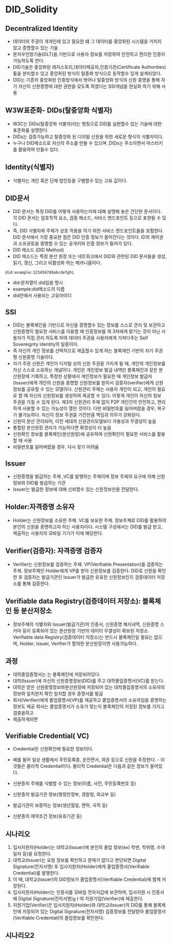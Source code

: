 # DID_Solidity

## Decentralized Identity

- 데이터의 주권이 개개인에 있고 필요한 떄 그 데이터를 중앙화된 시스템을 거치지 않고 증명할수 있는 기술
- 분자우언장기술(DLT)을 기반으로 사용자 정보를 저장하여 안전하고 편리한 인증이 가능하도록 한다.
- DID기술은 중앙화된 레지스토리,데이터제공자,인증기관(Certificate Authorities)들을 분리할수 있고 중앙화된 방식이 탈중화 방식으로 동작할수 있게 설계되었다.
- DID는 기존의 중앙화된 인증방식에서 벗어나 탈중앙화 방식의 신원 증명을 통해 자기 자신이 신원증명에 대한 권한을 갖도록 하겠다는 SSI개념을 현실화 하기 위해 사용

## W3W표준화- DIDs(탈중앙화 식별자)

- W3C는 DIDs(탈중앙화 식별자)라는 명칭으로 DID를 실현할수 있는 기술에 대한 표준화를 설명한다.
- DIDs는 검증가능하고 탈중앙화 된 디지털 신원을 위한 새로운 형식의 식별자이다.
- 누구나 DID메소드로 자신의 주소를 만들 수 있으며 ,DIDs는 주소이면서 마스터키를 활용하여 만들수 있다.

## Identity(식별자)

- 식별자는 개인 혹은 단체 법인등을 구별할수 있는 고유 값이다.

## DID문서

- DID 문서는 특정 DID를 어떻게 사용하는지에 대해 설명해 놓은 간단한 문서이다. 각 DID 문서는 암호학적 요소, 검증 메소드, 서비스 엔드포인트 등으로 표현될 수 있다.
- 즉, DID 식별자와 주체가 상호 작용을 하기 위한 서비스 엔드포인트들을 포함한다.
  DID 문서에서 가장 중요한 점은 DID 인증 정보가 들어간다는 것이다. ID의 제어권과 소유권등을 증명할 수 있는 공개키와 인증 정보가 들어가 있다.
- DID 메소드 (DID Method)
- DID 메소드는 특정 분산 원장 또는 네트워크에서 DID와 관련된 DID 문서들을 생성, 읽기, 갱신, 그리고 비활성화 하는 메커니즘이다.

```
did:example:123456789abcdefghi

```

- did:문자열이 did임을 명시
- example:did메소드의 이름
- did안에서 사용되는 고유아이디

## SSI

- DID는 블록체인을 기반으로 자신을 증명할수 있는 정보를 스스로 관리 및 보관하고 신원증명이 필요한 서비스를 이용할 때 인증정보를 제 3자에게 맡기는 것이 아닌 사용자가 직접 관리 하도록 하여 데이터 주권을 사용자에게 가져다주는 Self Sovereignty Identity의 일종이다.
- 즉 자신의 개인 정보를 선택적으로 제출할수 있게 하는 블록체인 기반의 자기 주권형 신원증명 기술이다.
- 자기 주권 신원은 개인이 디지털 상의 신원 주권을 가지게 될 때, 개인의 개인정보를 자신 스스로 소유하는 개념이다. 개인은 개인정보 발급 내역만 블록체인과 같은 분산원장에 기록하고, 특정한 상황에서 개인정보가 필요한 때 개인정보 발급자(Issuer)에게 개인의 신원을 증명할 신원정보를 받아서 검증자(verifier)에게 신원정보를 공유할 수 있는 모델이다. 신원관리 주체는 사용자 개인이 되고, 개인이 필요로 할 때 자신의 신원정보를 생성하여 제공할 수 있다. 이렇게 개인이 자신의 정보 주권을 가질 수 있게 된다. 제3의 신원관리 주체 없이 P2P 개인간의 안전하고, 편리하게 사용할 수 있는 가능성이 열린 것이다.
  다만 비밀번호를 잃어버렸을 경우, 복구가 불가능하다. 자신이 정보 주권을 가진만큼 책임과 의무가 강화된다.
- 신원이 분산 관리되어, 이전 세대의 신원관리모델보다 가용성과 무결성이 높음
- 통합된 분산원장 관리가 가능하다면 확정성이 더 높음
- 신원확인 정보를 블록체인(분산원장)에 공유하여 신원확인이 필요한 서비스를 활용할 때 사용
- 비밀번호를 잃어버렸을 경우, 다시 찾기 어려움

## Issuer

- 신원증명을 발급하는 주체 ,VC를 발행하는 주체이며 정보 주체의 요구에 의해 신원정보와 DID를 발급하는 기관
- Issuer는 발급한 정보에 대해 신뢰할수 있는 신원정보만을 전달한다.

## Holder:자격증명 소유자

- Holder는 신원정보를 소유한 주체. VC를 보유한 주체. 정보주체로 DID를 활용하여 본인의 신원을 증명하고자 하는 사용자이다. 시스템 구성에서는 DID를 발급 받고, 제출하는 사용자의 모바일 기기가 이에 해당한다.

## Verifier(검증자): 자격증명 검증자

- Verifier는 신원정보를 검증하는 주체. VP(Verifiable Presentation)를 검증하는 주체. 정보주체인 Holder에게 VP를 받아 신원정보를 검증한다. DID로 신원을 확인한 후 검증자는 발급기관인 Issuer가 발급한 유효한 신원정보인지 검증데이터 저장소를 통해 검증한다.

## Verifiable data Registry(검증데이터 저장소): 블록체인 등 분산저장소

- 정보주체의 식별자와 Issuer(발급기관)의 인증서, 신원증명 해지내역, 신원증명 스키마 등이 등록되어 있는 분산원장 기반의 데이터 무결성이 확보된 저장소. Verifiable data Registry(검증데이터 저장소)는 반드시 블록체인일 필요는 없으며, Holder, Issuer, Verifier가 합의한 분산원장이면 사용가능하다.

## 과정

- 대학졸업증명서는 는 블록체인에 저장되어있다.
- 대학(Issuer)에 자신의 신원증명정보(DID)를 주고 대학졸업증명서(VC)를 받는다.
- 대학은 받은 신원증명정보와분산원장에 저장되어 있는 대학졸업증명서의 소유자의 정보와 일치한치 확인 일치할 경우 증명서를 발급
- 회사(Verifier)에게 졸업증명서(VP)를 제공하고 졸업증명서의 소유자임을 증명하는 정보도 제공
  회사는 졸업증명서가 소유가 맞는지 블록체인의 저장된 정보를 가지고 검증을하고
- 제출하게되면

## Verifiable Credential( VC)

- Credential은 신원확인에 필요한 정보이다.
- 예를 들어 일상 생활에서 주민등록증, 운전면서, 여권 등으로 신원을 주장한다. - 이것들은 물리적 Credential이다. 물리적 Credential은 다음과 같은 정보가 들어있다.

- 신분증의 주체를 식별할 수 있는 정보(이름, 사진, 주민등록번호 등)
- 신분증의 발급기관 정보(행정안정부, 경찰청, 외교부 등)
- 발급기관이 보증하는 정보(생년월일, 면허, 국적 등)
- 신분증의 제약조건 정보(유효기관 등)

## 시나리오

1. 입사지원자(Holder)는 대학교(Issuer)에 본인의 졸업 정보(ex) 학번, 학위명, 수여일자 등)을 요청한다.
2. 대학교(Issuer)는 요청 정보를 확인하고 문제가 없다고 판단되면 Digital Signature(전자서명) 후 입사지원자(Holder)에게 졸업증명서(Verifiable Credential)를 발행한다.
3. 이 때, 대학교(Issuer)의 DID정보가 졸업증명서(Verifiable Credential)에 함께 저장된다.
4. 입사지원자(Holder)는 인증서를 모바일 전자지갑에 보관하며, 입사지원 시 인증서에 Digital Signature(전자서명)gㅏ여 지원기업(Verifier)에 제출한다.
5. 지원기업(Verifier)은 입사지원자(Holder)와 대학교(Issuer)의 DID를 통해 블록체인에 저장되어 있는 Digital Signature(전자서명) 검증정보를 전달받아 졸업증명서(Verifiable Credential)의 졸업정보를 확인한다.

## 시나리오2
